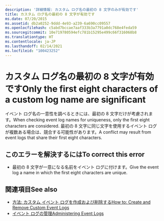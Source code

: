 ```yaml
---
description: '詳細情報: カスタム ログ名の最初の 8 文字のみが有効です'
title: カスタム ログ名の最初の 8 文字が有効です
ms.date: 07/20/2015
ms.assetid: db2a0252-9ddd-4e93-a239-6a690cc09557
ms.openlocfilehash: c5abd7bccae7aaf333b3a7791a0dc768e4feda59
ms.sourcegitcommit: 10e719780594efc781b15295e499c66f316068b8
ms.translationtype: HT
ms.contentlocale: ja-JP
ms.lasthandoff: 02/14/2021
ms.locfileid: "100423252"
---
```

# <a name="only-the-first-eight-characters-of-a-custom-log-name-are-significant"></a><span data-ttu-id="802dd-103">カスタム ログ名の最初の 8 文字が有効です</span><span class="sxs-lookup"><span data-stu-id="802dd-103">Only the first eight characters of a custom log name are significant</span></span>

<span data-ttu-id="802dd-104">イベント ログ名の一意性を調べるときには、最初の 8 文字だけが考慮されます。</span><span class="sxs-lookup"><span data-stu-id="802dd-104">When checking event log names for uniqueness, only the first eight characters are considered.</span></span> <span data-ttu-id="802dd-105">最初の 8 文字に同じ文字を使用するイベント ログが複数ある場合は、競合する可能性があります。</span><span class="sxs-lookup"><span data-stu-id="802dd-105">A conflict may result from event logs that share their first eight characters.</span></span>  
  
## <a name="to-correct-this-error"></a><span data-ttu-id="802dd-106">このエラーを解決するには</span><span class="sxs-lookup"><span data-stu-id="802dd-106">To correct this error</span></span>  
  
- <span data-ttu-id="802dd-107">最初の 8 文字が一意になる名前をイベント ログに付けます。</span><span class="sxs-lookup"><span data-stu-id="802dd-107">Give the event log a name in which the first eight characters are unique.</span></span>  
  
## <a name="see-also"></a><span data-ttu-id="802dd-108">関連項目</span><span class="sxs-lookup"><span data-stu-id="802dd-108">See also</span></span>

- <span data-ttu-id="802dd-109">[方法: カスタム イベント ログを作成および削除する](/previous-versions/visualstudio/visual-studio-2008/49dwckkz(v=vs.90))</span><span class="sxs-lookup"><span data-stu-id="802dd-109">[How to: Create and Remove Custom Event Logs](/previous-versions/visualstudio/visual-studio-2008/49dwckkz(v=vs.90))</span></span>
- <span data-ttu-id="802dd-110">[イベント ログの管理](/previous-versions/visualstudio/visual-studio-2008/4f69axw4(v=vs.90))</span><span class="sxs-lookup"><span data-stu-id="802dd-110">[Administering Event Logs](/previous-versions/visualstudio/visual-studio-2008/4f69axw4(v=vs.90))</span></span>

